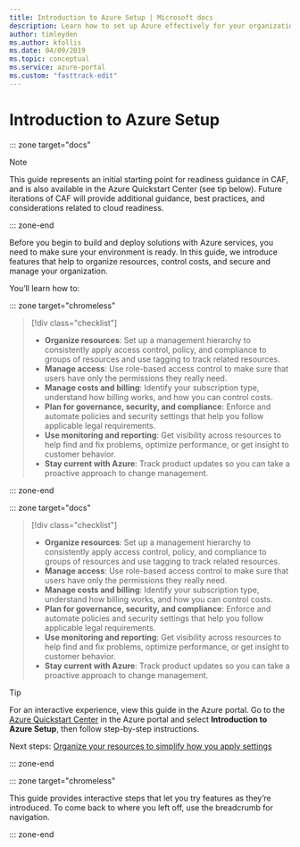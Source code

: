 ```yaml
---
title: Introduction to Azure Setup | Microsoft docs
description: Learn how to set up Azure effectively for your organization with step-by-step guidance.
author: timleyden
ms.author: kfollis
ms.date: 04/09/2019
ms.topic: conceptual
ms.service: azure-portal
ms.custom: "fasttrack-edit"
---
```


# Introduction to Azure Setup

::: zone target="docs"
> [!NOTE]
> This guide represents an initial starting point for readiness guidance in CAF, and is also available in the Azure Quickstart Center (see tip below). Future iterations of CAF will provide additional guidance, best practices, and considerations related to cloud readiness.
>
::: zone-end

Before you begin to build and deploy solutions with Azure services, you need to make sure your environment is ready. In this guide, we introduce features that help to organize resources, control costs, and secure and manage your organization.

You’ll learn how to:

::: zone target="chromeless"

> [!div class="checklist"]
> * **Organize resources**: Set up a management hierarchy to consistently apply access control, policy, and compliance to groups of resources and use tagging to track related resources.
> * **Manage access**: Use role-based access control to make sure that users have only the permissions they really need.
> * **Manage costs and billing**: Identify your subscription type, understand how billing works, and how you can control costs.
> * **Plan for governance, security, and compliance**: Enforce and automate policies and security settings that help you follow applicable legal requirements.
> * **Use monitoring and reporting**: Get visibility across resources to help find and fix problems, optimize performance, or get insight to customer behavior.
> * **Stay current with Azure**: Track product updates so you can take a proactive approach to change management.

::: zone-end

::: zone target="docs"

> [!div class="checklist"]
> * **Organize resources**: Set up a management hierarchy to consistently apply access control, policy, and compliance to groups of resources and use tagging to track related resources.
> * **Manage access**: Use role-based access control to make sure that users have only the permissions they really need.
> * **Manage costs and billing**: Identify your subscription type, understand how billing works, and how you can control costs.
> * **Plan for governance, security, and compliance**: Enforce and automate policies and security settings that help you follow applicable legal requirements.
> * **Use monitoring and reporting**: Get visibility across resources to help find and fix problems, optimize performance, or get insight to customer behavior.
> * **Stay current with Azure**: Track product updates so you can take a proactive approach to change management.

> [!TIP]
> For an interactive experience, view this guide in the Azure portal. Go to the [Azure Quickstart Center](https://ms.portal.azure.com/?feature.quickstart=true#blade/Microsoft_Azure_Resources/QuickstartCenterBlade) in the Azure portal and select **Introduction to Azure Setup**, then follow step-by-step instructions.
>
>

Next steps: [Organize your resources to simplify how you apply settings](./organize-resources.md)

::: zone-end

::: zone target="chromeless"

This guide provides interactive steps that let you try features as they’re introduced. To come back to where you left off, use the breadcrumb for navigation.

::: zone-end
